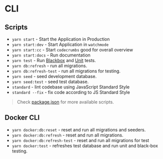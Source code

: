 # CLI

## Scripts

- `yarn start` - Start the Application in Production
- `yarn start:dev` - Start Application in `watchmode`
- `yarn start:cc` - Start `codecrumbs` good for overall overview
- `yarn start:docs` - Run documentation
- `yarn test` - Run [Blackbox](be-testing-blackbox-testing.html) and [Unit](be-testing-unit-testing.html) tests.
- `yarn db:refresh` - run all migrations.
- `yarn db:refresh-test` - run all migrations for testing.
- `yarn seed` - seed development database.
- `yarn seed:test` - seed test database.
- `standard` - lint codebase using JavaScript Standard Style
- `standard --fix` - fix code according to JS Standard Style

> Check [package.json](https://github.com/joshuaalpuerto/node-ddd-boilerplate/blob/master/package.json#L10-L37) for more available scripts.

## Docker CLI

- `yarn docker:db:reset` - reset and run all migrations and seeders.
- `yarn docker:db:refresh` - reset and run all migrations.
- `yarn docker:db:refresh-test` - reset and run all migrations for test
- `yarn docker:test` - refreshes test database and run unit and black-box testing.
